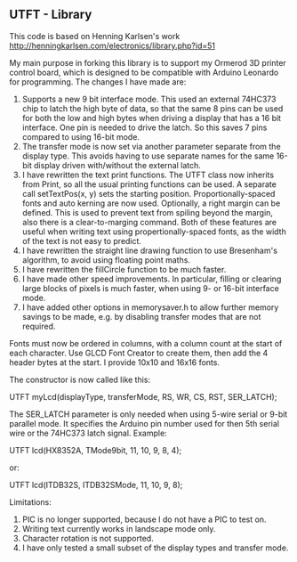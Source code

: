 ## UTFT - Library
This code is based on Henning Karlsen's work
http://henningkarlsen.com/electronics/library.php?id=51

My main purpose in forking this library is to support my Ormerod 3D printer control board, which is designed to be compatible with Arduino Leonardo for programming. The changes I have made are:

1. Supports a new 9 bit interface mode. This used an external 74HC373 chip to latch the high byte of data, so that the same 8 pins can be used for both the low and high bytes when driving a display that has a 16 bit interface. One pin is needed to drive the latch. So this saves 7 pins compared to using 16-bit mode.
2. The transfer mode is now set via another parameter separate from the display type. This avoids having to use separate names for the same 16-bit display driven with/without the external latch.
3. I have rewritten the text print functions. The UTFT class now inherits from Print, so all the usual printing functions can be used. A separate call setTextPos(x, y) sets the starting position. Proportionally-spaced fonts and auto kerning are now used. Optionally, a right margin can be defined. This is used to prevent text from spiling beyond the margin, also there is a clear-to-marging command. Both of these features are useful when writing text using propertionally-spaced fonts, as the width of the text is not easy to predict.
4. I have rewritten the straight line drawing function to use Bresenham's algorithm, to avoid using floating point maths.
5. I have rewritten the fillCircle function to be much faster.
6. I have made other speed improvements. In particular, filling or clearing large blocks of pixels is much faster, when using 9- or 16-bit interface mode.
7. I have added other options in memorysaver.h to allow further memory savings to be made, e.g. by disabling transfer modes that are not required.

Fonts must now be ordered in columns, with a column count at the start of each character. Use GLCD Font Creator to create them, then add the 4 header bytes at the start. I provide 10x10 and 16x16 fonts.

The constructor is now called like this:

UTFT myLcd(displayType, transferMode, RS, WR, CS, RST, SER_LATCH);

The SER_LATCH parameter is only needed when using 5-wire serial or 9-bit parallel mode. It specifies the Arduino pin number used for then 5th serial wire or the 74HC373 latch signal. Example:

  UTFT lcd(HX8352A, TMode9bit, 11, 10, 9, 8, 4);
  
or:

  UTFT lcd(ITDB32S, ITDB32SMode, 11, 10, 9, 8);

Limitations:

1. PIC is no longer supported, because I do not have a PIC to test on.
2. Writing text currently works in landscape mode only.
3. Character rotation is not supported.
4. I have only tested a small subset of the display types and transfer mode.

